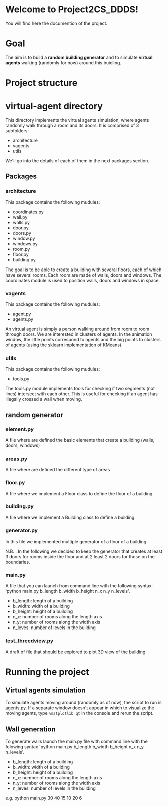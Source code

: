 # Welcome to Project2CS_DDDS!

You will find here the documention of the project.

# Goal

The aim is to build a **random building generator** and to simulate **virtual agents** walking (randomly for now) around this buidling.

# Project structure
# virtual-agent directory

This directory implements the virtual agents simulation, where agents randomly walk through a room and its doors. 
It is comprised of 3 subfolders:

- architecture
- vagents
- utils

We'll go into the details of each of them in the next packages section.

## Packages

### architecture

This package contains the following mudules:

- coordinates.py
- wall.py
- walls.py
- door.py
- doors.py
- window.py
- windows.py
- room.py
- floor.py
- building.py

The goal is to be able to create a building with several floors, each of which have several rooms. Each room are made of walls, doors and windows. The coordinates module is used to position walls, doors and windows in space.

### vagents

This package contains the following mudules:

- agent.py
- agents.py

An virtual agent is simply a person walking around from room to room through doors. 
We are interested in clusters of agents. In the animation window, the little points correspond to agents and the big points to clusters of agents (using the sklearn implementation of KMeans).

### utils

This package contains the following mudules:

- tools.py

The tools.py module implements tools for checking if two segments (not lines) intersect with each other. This is useful for checking if an agent has illegally crossed a wall when moving.

## random generator

### element.py

A file where are defined the basic elements that create a building (walls, doors, windows)

### areas.py

A file where are defined the different type of areas

### floor.py

A file where we implement a Floor class to define the floor of a building

### building.py

A file where we implement a Building class to define a building

### generator.py

In this file we implemented multiple generator of a floor of a building.

N.B. : In the following we decided to keep the generator that creates at least 3 doors for rooms inside the floor and at 2 least 2 doors for those on the boundaries.

### main.py

A file that you can launch from command line with the following syntax: 'python main.py b_length b_width b_height n_x n_y n_levels'.
- b_length: length of a building
- b_width: width of a building
- b_height: height of a building
- n_x: number of rooms along the length axis
- n_y: number of rooms along the width axis
- n_leves: number of levels in the building

### test_threedview.py

A draft of file that should be explored to plot 3D view of the building

# Running the project
## Virtual agents simulation

To simulate agents moving around (randomly as of now), the script to run is agents.py.
If a separate window doesn't appear in which to visualize the moving agents,  type <code>%matplotlib qt</code> in the console and rerun the script.

## Wall generation 

To generate walls launch the main.py file with command line with the folowing syntax 'python main.py b_length b_width b_height n_x n_y n_levels'.
- b_length: length of a building
- b_width: width of a building
- b_height: height of a building
- n_x: number of rooms along the length axis
- n_y: number of rooms along the width axis
- n_leves: number of levels in the building

e.g. python main.py 30 40 15 10 20 6



